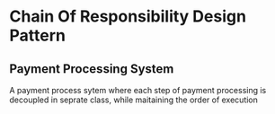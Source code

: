 # Chain Of Responsibility Design Pattern

## Payment Processing System

A payment process sytem where each step of payment processing is decoupled in seprate class, 
while maitaining the order of execution 